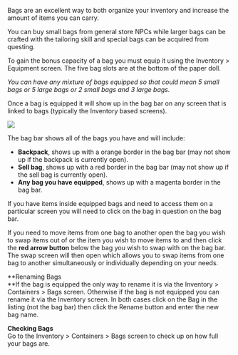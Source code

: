 Bags are an excellent way to both organize your inventory and increase the amount of items you can carry.

You can buy small bags from general store NPCs while larger bags can be crafted with the tailoring skill and special bags can be acquired from questing.

To gain the bonus capacity of a bag you must equip it using the Inventory > Equipment screen. The five bag slots are at the bottom of the paper doll.

_You can have any mixture of bags equipped so that could mean 5 small bags or 5 large bags or 2 small bags and 3 large bags._

Once a bag is equipped it will show up in the bag bar on any screen that is linked to bags (typically the Inventory based screens).

![](http://www.forlornonline.com/images/bagbar.jpg)

The bag bar shows all of the bags you have and will include:

*   **Backpack**, shows up with a orange border in the bag bar (may not show up if the backpack is currently open).
*   **Sell bag**, shows up with a red border in the bag bar (may not show up if the sell bag is currently open).
*   **Any bag you have equipped**, shows up with a magenta border in the bag bar.

If you have items inside equipped bags and need to access them on a particular screen you will need to click on the bag in question on the bag bar.

If you need to move items from one bag to another open the bag you wish to swap items out of or the item you wish to move items to and then click the **red arrow button** below the bag you wish to swap with on the bag bar. The swap screen will then open which allows you to swap items from one bag to another simultaneously or individually depending on your needs.

**Renaming Bags  
**If the bag is equipped the only way to rename it is via the Inventory > Containers > Bags screen. Otherwise if the bag is not equipped you can rename it via the Inventory screen. In both cases click on the Bag in the listing (not the bag bar) then click the Rename button and enter the new bag name.

**Checking Bags**  
Go to the Inventory > Containers > Bags screen to check up on how full your bags are.